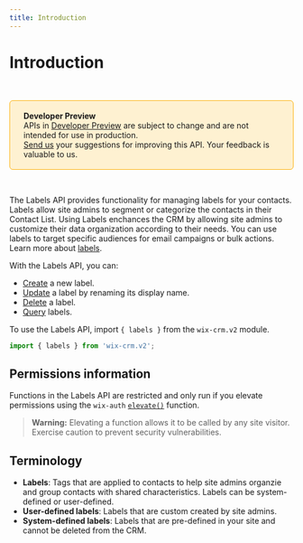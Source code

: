 ```yaml
---
title: Introduction
---
```


# Introduction

&nbsp;
<div style="background-color: #FEF1D1; padding: 18px 24px; border-radius: 6px; border: 1px solid #FDB10C; box-sizing: border-box; display: inline-block">
    <b>Developer Preview</b>
    <br/>
    <span>APIs in <a href="https://www.wix.com/velo/reference/api-overview/developer-preview">Developer Preview</a> are subject to change and are not intended for use in production.<br/><a href="mailto:velo-preview-feedback@wix.com">Send us</a> your suggestions for improving this API. Your feedback is valuable to us.</span>
</div>

&nbsp;

<!-- > **Note:** This module is
> [universal](/api-overview/api-versions#universal-modules).
> Functions in this module can run on both the backend and frontend,
> unless specified otherwise. -->


The Labels API provides functionality for managing labels for your contacts. Labels allow site admins to segment or categorize the contacts in their Contact List. Using Labels enchances the CRM by allowing site admins to customize their data organization according to their needs. 
You can use labels to target specific audiences for email campaigns or bulk actions. Learn more about [labels](https://support.wix.com/en/article/adding-labels-to-contacts-in-your-contact-list).
 
With the Labels API, you can:
- [Create](wix-crm-v2/labels/findorcreatelabel) a new label.
- [Update](wix-crm-v2/labels/renamelabel) a label by renaming its display name.
- [Delete](wix-crm-v2/labels/deletelabel) a label.
- [Query](wix-crm-v2/labels/querylabels) labels.


To use the Labels API, import `{ labels }` from the `wix-crm.v2` module. 

```javascript
import { labels } from 'wix-crm.v2';
```

## Permissions information

Functions in the Labels API are restricted and only run if you elevate permissions using the `wix-auth` [`elevate()`](https://www.wix.com/velo/reference/wix-auth/elevate) function.

<blockquote class='warning'>
<p><strong>Warning:</strong> Elevating a function allows it to be called by any site visitor. Exercise caution to prevent security vulnerabilities.</p>
</blockquote>


## Terminology

- **Labels**: Tags that are applied to contacts to help site admins organzie and group contacts with shared characteristics. Labels can be system-defined or user-defined. 
- **User-defined labels**: Labels that are custom created by site admins.
- **System-defined labels**: Labels that are pre-defined in your site and cannot be deleted from the CRM.